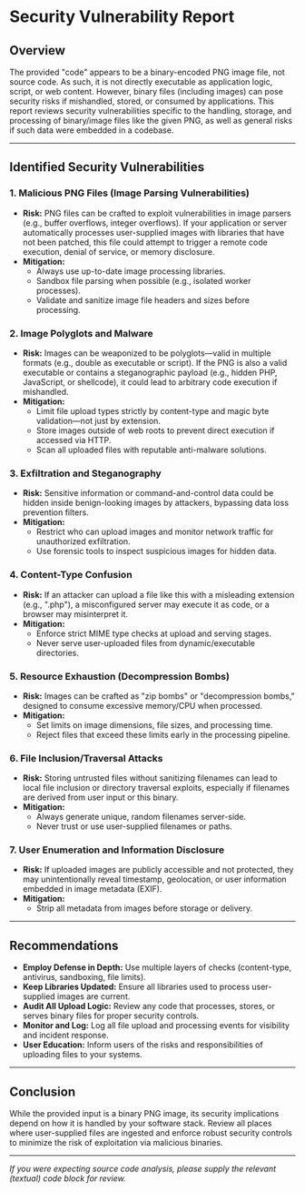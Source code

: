 # Security Vulnerability Report

## Overview

The provided "code" appears to be a binary-encoded PNG image file, not source code. As such, it is not directly executable as application logic, script, or web content. However, binary files (including images) can pose security risks if mishandled, stored, or consumed by applications. This report reviews security vulnerabilities specific to the handling, storage, and processing of binary/image files like the given PNG, as well as general risks if such data were embedded in a codebase.

---

## Identified Security Vulnerabilities

### 1. **Malicious PNG Files (Image Parsing Vulnerabilities)**
- **Risk:** PNG files can be crafted to exploit vulnerabilities in image parsers (e.g., buffer overflows, integer overflows). If your application or server automatically processes user-supplied images with libraries that have not been patched, this file could attempt to trigger a remote code execution, denial of service, or memory disclosure.
- **Mitigation:** 
  - Always use up-to-date image processing libraries.
  - Sandbox file parsing when possible (e.g., isolated worker processes).
  - Validate and sanitize image file headers and sizes before processing.

### 2. **Image Polyglots and Malware**
- **Risk:** Images can be weaponized to be polyglots—valid in multiple formats (e.g., double as executable or script). If the PNG is also a valid executable or contains a steganographic payload (e.g., hidden PHP, JavaScript, or shellcode), it could lead to arbitrary code execution if mishandled.
- **Mitigation:** 
  - Limit file upload types strictly by content-type and magic byte validation—not just by extension.
  - Store images outside of web roots to prevent direct execution if accessed via HTTP.
  - Scan all uploaded files with reputable anti-malware solutions.

### 3. **Exfiltration and Steganography**
- **Risk:** Sensitive information or command-and-control data could be hidden inside benign-looking images by attackers, bypassing data loss prevention filters.
- **Mitigation:** 
  - Restrict who can upload images and monitor network traffic for unauthorized exfiltration.
  - Use forensic tools to inspect suspicious images for hidden data.

### 4. **Content-Type Confusion**
- **Risk:** If an attacker can upload a file like this with a misleading extension (e.g., ".php"), a misconfigured server may execute it as code, or a browser may misinterpret it.
- **Mitigation:** 
  - Enforce strict MIME type checks at upload and serving stages.
  - Never serve user-uploaded files from dynamic/executable directories.

### 5. **Resource Exhaustion (Decompression Bombs)**
- **Risk:** Images can be crafted as "zip bombs" or "decompression bombs," designed to consume excessive memory/CPU when processed.
- **Mitigation:** 
  - Set limits on image dimensions, file sizes, and processing time.
  - Reject files that exceed these limits early in the processing pipeline.

### 6. **File Inclusion/Traversal Attacks**
- **Risk:** Storing untrusted files without sanitizing filenames can lead to local file inclusion or directory traversal exploits, especially if filenames are derived from user input or this binary.
- **Mitigation:** 
  - Always generate unique, random filenames server-side.
  - Never trust or use user-supplied filenames or paths.

### 7. **User Enumeration and Information Disclosure**
- **Risk:** If uploaded images are publicly accessible and not protected, they may unintentionally reveal timestamp, geolocation, or user information embedded in image metadata (EXIF).
- **Mitigation:** 
  - Strip all metadata from images before storage or delivery.

---

## Recommendations

- **Employ Defense in Depth:** Use multiple layers of checks (content-type, antivirus, sandboxing, file limits).
- **Keep Libraries Updated:** Ensure all libraries used to process user-supplied images are current.
- **Audit All Upload Logic:** Review any code that processes, stores, or serves binary files for proper security controls.
- **Monitor and Log:** Log all file upload and processing events for visibility and incident response.
- **User Education:** Inform users of the risks and responsibilities of uploading files to your systems.

---

## Conclusion

While the provided input is a binary PNG image, its security implications depend on how it is handled by your software stack. Review all places where user-supplied files are ingested and enforce robust security controls to minimize the risk of exploitation via malicious binaries.

---

*If you were expecting source code analysis, please supply the relevant (textual) code block for review.*